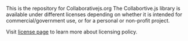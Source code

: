 This is the repository for Collaborativejs.org
The Collabortive.js library is available under different licenses depending on whether it is intended for commercial/government use, or for a personal or non-profit project.

Visit [license page](collaborativejs.org/buy) to learn more about licensing policy.

